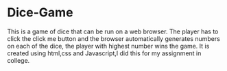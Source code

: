 # Dice-Game
This is a game of dice that can be run on a web browser.
The player has to click the click me button and the browser automatically generates numbers on each of the dice, the player with highest number wins the game.
It is created using html,css and Javascript,I did this for my assignment in college.
